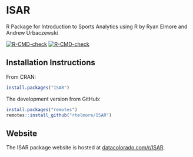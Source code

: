 # ISAR
R Package for Introduction to Sports Analytics using R by Ryan Elmore and Andrew
Urbaczewski

<!-- badges: start -->
[![R-CMD-check](https://github.com/rtelmore/ISAR/actions/workflows/R-CMD-check.yaml/badge.svg)](https://github.com/rtelmore/ISAR/actions/workflows/R-CMD-check.yaml)
[![R-CMD-check](https://github.com/rtelmore/ISAR/workflows/R-CMD-check/badge.svg)](https://github.com/rtelmore/ISAR/actions)
<!-- badges: end -->
  
## Installation Instructions

From CRAN:
```r
install.packages("ISAR")
```

The development version from GitHub:
```r
install.packages("remotes")
remotes::install_github("rtelmore/ISAR")
```

## Website

The ISAR package website is hosted at [datacolorado.com/r/ISAR](https://datacolorado.com/r/ISAR/).

